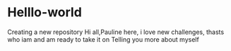 # Helllo-world
Creating a new repository
Hi all,Pauline here, i love new challenges, thasts who iam and am ready to take it on
Telling you more about myself
